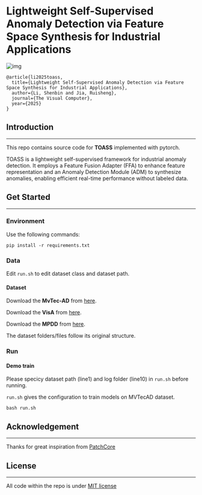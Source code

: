 # Lightweight Self-Supervised Anomaly Detection via Feature Space Synthesis for Industrial Applications
![img](https://img2023.cnblogs.com/blog/3211184/202503/3211184-20250307233059762-432467775.jpg)
```
@article{li2025toass,
  title={Lightweight Self-Supervised Anomaly Detection via Feature Space Synthesis for Industrial Applications},
  author={Li, Shenbin and Jia, Ruisheng},
  journal={The Visual Computer},
  year={2025}
}
```

## Introduction

------

This repo contains source code for **TOASS** implemented with pytorch.

TOASS is a lightweight self-supervised framework for industrial anomaly detection. It employs a Feature Fusion Adapter (FFA) to enhance feature representation and an Anomaly Detection Module (ADM) to synthesize anomalies, enabling efficient real-time performance without labeled data.

## Get Started

------

### Environment

Use the following commands:
```
pip install -r requirements.txt
```

### Data

Edit `run.sh` to edit dataset class and dataset path.

#### Dataset

Download the **MvTec-AD** from [here](https://www.mvtec.com/company/research/datasets/mvtec-ad/).

Download the **VisA** from [here](https://github.com/amazon-science/spot-diff?tab=readme-ov-file).

Download the **MPDD** from [here](https://github.com/stepanje/MPDD?tab=readme-ov-file).


The dataset folders/files follow its original structure.

### Run

#### Demo train

Please specicy dataset path (line1) and log folder (line10) in `run.sh` before running.

`run.sh` gives the configuration to train models on MVTecAD dataset.

```
bash run.sh
```

## Acknowledgement

------

Thanks for great inspiration from [PatchCore](https://github.com/amazon-science/patchcore-inspection)

## License

------
All code within the repo is under [MIT license](https://mit-license.org/)



